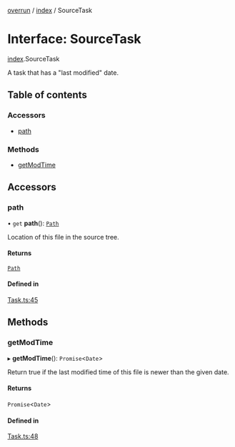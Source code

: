 [overrun](../README.md) / [index](../modules/index.md) / SourceTask

# Interface: SourceTask

[index](../modules/index.md).SourceTask

A task that has a "last modified" date.

## Table of contents

### Accessors

- [path](index.SourceTask.md#path)

### Methods

- [getModTime](index.SourceTask.md#getmodtime)

## Accessors

### path

• `get` **path**(): [`Path`](../classes/index.Path.md)

Location of this file in the source tree.

#### Returns

[`Path`](../classes/index.Path.md)

#### Defined in

[Task.ts:45](https://github.com/viridia/overrun/blob/b21a862/src/Task.ts#L45)

## Methods

### getModTime

▸ **getModTime**(): `Promise`<`Date`\>

Return true if the last modified time of this file is newer than the given date.

#### Returns

`Promise`<`Date`\>

#### Defined in

[Task.ts:48](https://github.com/viridia/overrun/blob/b21a862/src/Task.ts#L48)
